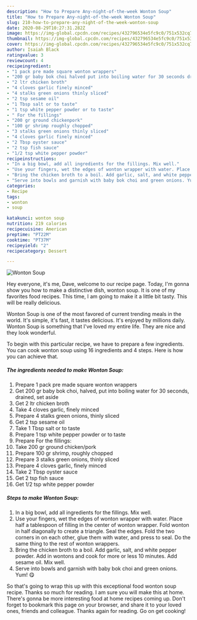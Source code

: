 ```yaml
---
description: "How to Prepare Any-night-of-the-week Wonton Soup"
title: "How to Prepare Any-night-of-the-week Wonton Soup"
slug: 210-how-to-prepare-any-night-of-the-week-wonton-soup
date: 2020-08-29T10:27:31.282Z
image: https://img-global.cpcdn.com/recipes/432796534e5fc9c0/751x532cq70/wonton-soup-recipe-main-photo.jpg
thumbnail: https://img-global.cpcdn.com/recipes/432796534e5fc9c0/751x532cq70/wonton-soup-recipe-main-photo.jpg
cover: https://img-global.cpcdn.com/recipes/432796534e5fc9c0/751x532cq70/wonton-soup-recipe-main-photo.jpg
author: Isaiah Black
ratingvalue: 3
reviewcount: 4
recipeingredient:
- "1 pack pre made square wonton wrappers"
- "200 gr baby bok choi halved put into boiling water for 30 seconds drained set aside"
- "2 ltr chicken broth"
- "4 cloves garlic finely minced"
- "4 stalks green onions thinly sliced"
- "2 tsp sesame oil"
- "1 Tbsp salt or to taste"
- "1 tsp white pepper powder or to taste"
- " For the fillings"
- "200 gr ground chickenpork"
- "100 gr shrimp roughly chopped"
- "3 stalks green onions thinly sliced"
- "4 cloves garlic finely minced"
- "2 Tbsp oyster sauce"
- "2 tsp fish sauce"
- "1/2 tsp white pepper powder"
recipeinstructions:
- "In a big bowl, add all ingredients for the fillings. Mix well."
- "Use your fingers, wet the edges of wonton wrapper with water. Place half a tablespoon of filling in the center of wonton wrapper. Fold wonton in half diagonally to create a triangle. Seal the edges. Fold the two corners in on each other, glue them with water, and press to seal. Do the same thing to the rest of wonton wrappers."
- "Bring the chicken broth to a boil. Add garlic, salt, and white pepper powder. Add in wontons and cook for more or less 10 minutes. Add sesame oil. Mix well."
- "Serve into bowls and garnish with baby bok choi and green onions. Yum! 😋"
categories:
- Recipe
tags:
- wonton
- soup

katakunci: wonton soup 
nutrition: 219 calories
recipecuisine: American
preptime: "PT22M"
cooktime: "PT37M"
recipeyield: "2"
recipecategory: Dessert

---
```



![Wonton Soup](https://img-global.cpcdn.com/recipes/432796534e5fc9c0/751x532cq70/wonton-soup-recipe-main-photo.jpg)

Hey everyone, it's me, Dave, welcome to our recipe page. Today, I'm gonna show you how to make a distinctive dish, wonton soup. It is one of my favorites food recipes. This time, I am going to make it a little bit tasty. This will be really delicious.

Wonton Soup is one of the most favored of current trending meals in the world. It's simple, it's fast, it tastes delicious. It's enjoyed by millions daily. Wonton Soup is something that I've loved my entire life. They are nice and they look wonderful.




To begin with this particular recipe, we have to prepare a few ingredients. You can cook wonton soup using 16 ingredients and 4 steps. Here is how you can achieve that.

<!--inarticleads1-->

##### The ingredients needed to make Wonton Soup:

1. Prepare 1 pack pre made square wonton wrappers
1. Get 200 gr baby bok choi, halved, put into boiling water for 30 seconds, drained, set aside
1. Get 2 ltr chicken broth
1. Take 4 cloves garlic, finely minced
1. Prepare 4 stalks green onions, thinly sliced
1. Get 2 tsp sesame oil
1. Take 1 Tbsp salt or to taste
1. Prepare 1 tsp white pepper powder or to taste
1. Prepare  For the fillings:
1. Take 200 gr ground chicken/pork
1. Prepare 100 gr shrimp, roughly chopped
1. Prepare 3 stalks green onions, thinly sliced
1. Prepare 4 cloves garlic, finely minced
1. Take 2 Tbsp oyster sauce
1. Get 2 tsp fish sauce
1. Get 1/2 tsp white pepper powder




<!--inarticleads2-->

##### Steps to make Wonton Soup:

1. In a big bowl, add all ingredients for the fillings. Mix well.
1. Use your fingers, wet the edges of wonton wrapper with water. Place half a tablespoon of filling in the center of wonton wrapper. Fold wonton in half diagonally to create a triangle. Seal the edges. Fold the two corners in on each other, glue them with water, and press to seal. Do the same thing to the rest of wonton wrappers.
1. Bring the chicken broth to a boil. Add garlic, salt, and white pepper powder. Add in wontons and cook for more or less 10 minutes. Add sesame oil. Mix well.
1. Serve into bowls and garnish with baby bok choi and green onions. Yum! 😋




So that's going to wrap this up with this exceptional food wonton soup recipe. Thanks so much for reading. I am sure you will make this at home. There's gonna be more interesting food at home recipes coming up. Don't forget to bookmark this page on your browser, and share it to your loved ones, friends and colleague. Thanks again for reading. Go on get cooking!
